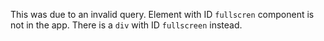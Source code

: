 This was due to an invalid query. Element with ID `fullscren` component is not in the app. There is a `div` with ID `fullscreen` instead.
